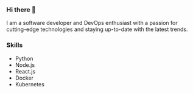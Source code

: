 ### Hi there 👋

I am a software developer and DevOps enthusiast with a passion for cutting-edge technologies and staying up-to-date with the latest trends.

### Skills
* Python
* Node.js
* React.js
* Docker
* Kubernetes

<!--
**umjoshua/umjoshua** is a ✨ _special_ ✨ repository because its `README.md` (this file) appears on your GitHub profile.

Here are some ideas to get you started:

- 🔭 I’m currently working on ...
- 🌱 I’m currently learning ...
- 👯 I’m looking to collaborate on ...
- 🤔 I’m looking for help with ...
- 💬 Ask me about ...
- 📫 How to reach me: ...
- 😄 Pronouns: ...
- ⚡ Fun fact: ...
-->
